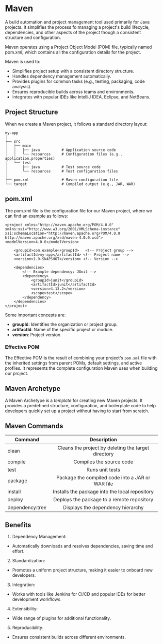 # Maven
A build automation and project management tool used primarily for Java projects. It simplifies the process fo managing a project's build lifecycle, dependencies, and other aspects of the project though a consistent structure and configuration.

Maven operates using a Project Object Model (POM) file, typically named pom.xml, which contains all the configuration details for the project.

Maven is used to:
* Simplifies project setup with a consistent directory structure.
* Handles dependency management automatically.
* Provides plugins for common tasks (e.g., testing, packaging, code analysis).
* Ensures reproducible builds across teams and environments.
* Integrates with popular IDEs like IntelliJ IDEA, Eclipse, and NetBeans.

## Project Structure
When we create a Maven project, it follows a standard directory layout:

```
my-app
│
├── src
│   ├── main
│   │   ├── java          # Application source code
│   │   └── resources     # Configuration files (e.g., application.properties)
│   └── test
│       ├── java          # Test source code
│       └── resources     # Test configuration files
│
├── pom.xml               # Maven configuration file
└── target                # Compiled output (e.g., JAR, WAR)
```

## pom.xml
The pom.xml file is the configuration file for our Maven project, where we can find an example as follows:

```
<project xmlns="http://maven.apache.org/POM/4.0.0"
xmlns:xsi="http://www.w3.org/2001/XMLSchema-instance"
xsi:schemaLocation="http://maven.apache.org/POM/4.0.0 http://maven.apache.org/xsd/maven-4.0.0.xsd">
<modelVersion>4.0.0</modelVersion>

    <groupId>com.example</groupId>   <!-- Project group -->
    <artifactId>my-app</artifactId> <!-- Project name -->
    <version>1.0-SNAPSHOT</version> <!-- Version -->

    <dependencies>
        <!-- Example dependency: JUnit -->
        <dependency>
            <groupId>junit</groupId>
            <artifactId>junit</artifactId>
            <version>4.13.2</version>
            <scope>test</scope>
        </dependency>
    </dependencies>
</project>
```
Some important concepts are: 

* **groupId**: Identifies the organization or project group.
* **artifactId**: Name of the specific project or module.
* **version**: Project version.

### Effective POM
The Effective POM is the result of combining your project's `pom.xml` file with the inherited settings from parent POMs, default settings, and active profiles. It represents the complete configuration Maven uses when building our project.

## Maven Archetype
A Maven Archetype is a *template* for creating new Maven projects. It provides a predefined structure, configuration, and boilerplate code to help developers quickly set up a project without having to start from scratch.

## Maven Commands
| Command  | Description |
|----------|:-----------:|
| clean |  Cleans the project by deleting the target directory  |
| compile |  Compiles the source code  |
| test |  Runs unit tests  |
| package |  Package the compiled code into a JAR or WAR file  |
| install |  Installs the package into the local repository  |
| deploy |  Deploys the package to a remote repository  |
| dependency:tree |  Displays the dependency hierarchy  |

## Benefits
1. Dependency Management:
* Automatically downloads and resolves dependencies, saving time and effort.
2. Standardization:
* Promotes a uniform project structure, making it easier to onboard new developers.
3. Integration:
* Works with tools like Jenkins for CI/CD and popular IDEs for better development workflows.
4. Extensibility:
* Wide range of plugins for additional functionality.
5. Reproducibility:
* Ensures consistent builds across different environments.